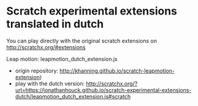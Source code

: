# Scratch experimental extensions translated in dutch
You can play directly with the original scratch extensions on http://scratchx.org/#extensions

Leap motion: leapmotion_dutch_extension.js
- origin repository: http://khanning.github.io/scratch-leapmotion-extension)
- play with the dutch version: http://scratchx.org/?url=https://jonathanhouck.github.io/scratch-experimental-extensions-dutch/leapmotion_dutch_extension.js#scratch
